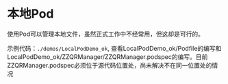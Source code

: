 # 本地Pod

使用Pod可以管理本地文件，虽然正式工作中不经常用，但这却是可行的。 

示例代码：`./demos/LocalPodDemo_ok`, 查看LocalPodDemo_ok/Podfile的编写和LocalPodDemo_ok/ZZQRManager/ZZQRManager.podspec的编写。目前ZZQRManager.podspec必须位于源代码位置处，尚未解决不在同一位置处的情况